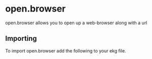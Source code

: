 # open.browser
open.browser allows you to open up a web-browser along with a url

## Importing
To import open.browser add the following to your ekg file.